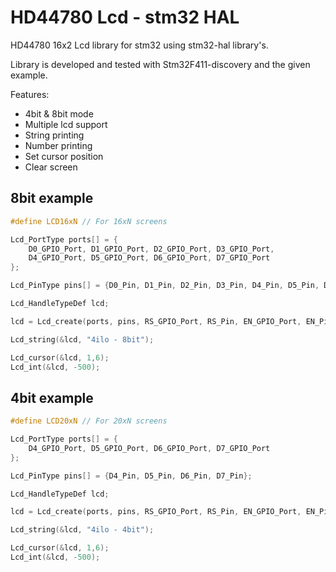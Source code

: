 # HD44780 Lcd - stm32 HAL

HD44780 16x2 Lcd library for stm32 using stm32-hal library's.

Library is developed and tested with Stm32F411-discovery and the given example.

Features:
- 4bit & 8bit mode
- Multiple lcd support
- String printing
- Number printing
- Set cursor position
- Clear screen

## 8bit example
```c
#define LCD16xN // For 16xN screens

Lcd_PortType ports[] = {
	D0_GPIO_Port, D1_GPIO_Port, D2_GPIO_Port, D3_GPIO_Port,
	D4_GPIO_Port, D5_GPIO_Port, D6_GPIO_Port, D7_GPIO_Port
};

Lcd_PinType pins[] = {D0_Pin, D1_Pin, D2_Pin, D3_Pin, D4_Pin, D5_Pin, D6_Pin, D7_Pin};

Lcd_HandleTypeDef lcd;

lcd = Lcd_create(ports, pins, RS_GPIO_Port, RS_Pin, EN_GPIO_Port, EN_Pin, LCD_8_BIT_MODE);

Lcd_string(&lcd, "4ilo - 8bit");

Lcd_cursor(&lcd, 1,6);
Lcd_int(&lcd, -500);
```

## 4bit example
```c
#define LCD20xN // For 20xN screens

Lcd_PortType ports[] = {
	D4_GPIO_Port, D5_GPIO_Port, D6_GPIO_Port, D7_GPIO_Port
};

Lcd_PinType pins[] = {D4_Pin, D5_Pin, D6_Pin, D7_Pin};

Lcd_HandleTypeDef lcd;

lcd = Lcd_create(ports, pins, RS_GPIO_Port, RS_Pin, EN_GPIO_Port, EN_Pin, LCD_4_BIT_MODE);

Lcd_string(&lcd, "4ilo - 4bit");

Lcd_cursor(&lcd, 1,6);
Lcd_int(&lcd, -500);
```
